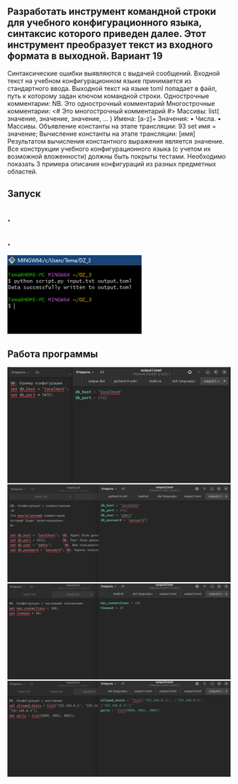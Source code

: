 ## Разработать инструмент командной строки для учебного конфигурационного языка, синтаксис которого приведен далее. Этот инструмент преобразует текст из входного формата в выходной. Вариант 19
Синтаксические ошибки выявляются с выдачей
сообщений.
Входной текст на учебном конфигурационном языке принимается из
стандартного ввода. Выходной текст на языке toml попадает в файл, путь к
которому задан ключом командной строки.
Однострочные комментарии:
NB. Это однострочный комментарий
Многострочные комментарии:
<#
Это многострочный
комментарий
#>
Массивы:
list( значение, значение, значение, ... )
Имена:
[a-z]+
Значения:
• Числа.
• Массивы.
Объявление константы на этапе трансляции:
93
set имя = значение;
Вычисление константы на этапе трансляции:
[имя]
Результатом вычисления константного выражения является значение.
Все конструкции учебного конфигурационного языка (с учетом их
возможной вложенности) должны быть покрыты тестами. Необходимо показать 3
примера описания конфигураций из разных предметных областей.

## Запуск
## .
## .
![Задание 1](https://github.com/teeeema/mingazutdinov.a.r/blob/main/DZ_3/1.jpg)

## Работа программы

![Задание 1](https://github.com/teeeema/mingazutdinov.a.r/blob/main/DZ_3/1.png)
![Задание 1](https://github.com/teeeema/mingazutdinov.a.r/blob/main/DZ_3/2.png)
![Задание 1](https://github.com/teeeema/mingazutdinov.a.r/blob/main/DZ_3/3.png)
![Задание 1](https://github.com/teeeema/mingazutdinov.a.r/blob/main/DZ_3/4.png)
